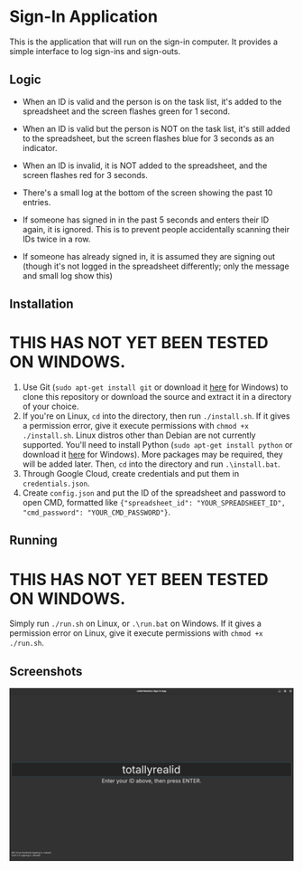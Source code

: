 # Sign-In Application
This is the application that will run on the sign-in computer. It provides a simple interface to log sign-ins and sign-outs.

## Logic
- When an ID is valid and the person is on the task list, it's added to the spreadsheet and the screen flashes green for 1 second.
- When an ID is valid but the person is NOT on the task list, it's still added to the spreadsheet, but the screen flashes blue for 3 seconds as an indicator.
- When an ID is invalid, it is NOT added to the spreadsheet, and the screen flashes red for 3 seconds.

- There's a small log at the bottom of the screen showing the past 10 entries.

- If someone has signed in in the past 5 seconds and enters their ID again, it is ignored. This is to prevent people accidentally scanning their IDs twice in a row.
- If someone has already signed in, it is assumed they are signing out (though it's not logged in the spreadsheet differently; only the message and small log show this)

## Installation
# THIS HAS NOT YET BEEN TESTED ON WINDOWS.
1. Use Git (`sudo apt-get install git` or download it [here](https://git-scm.com/downloads) for Windows) to clone this repository or download the source and extract it in a directory of your choice.
2. If you're on Linux, `cd` into the directory, then run `./install.sh`. If it gives a permission error, give it execute permissions with `chmod +x ./install.sh`. Linux distros other than Debian are not currently supported. You'll need to install Python (`sudo apt-get install python` or download it [here](https://python.org/downloads) for Windows). More packages may be required, they will be added later. Then, `cd` into the directory and run `.\install.bat`. 
3. Through Google Cloud, create credentials and put them in `credentials.json`.
4. Create `config.json` and put the ID of the spreadsheet and password to open CMD, formatted like `{"spreadsheet_id": "YOUR_SPREADSHEET_ID", "cmd_password": "YOUR_CMD_PASSWORD"}`.

## Running
# THIS HAS NOT YET BEEN TESTED ON WINDOWS.
Simply run `./run.sh` on Linux, or `.\run.bat` on Windows. If it gives a permission error on Linux, give it execute permissions with `chmod +x ./run.sh`.

## Screenshots
![Screenshot of the application running in Qt](./screenshots/qt.png)
